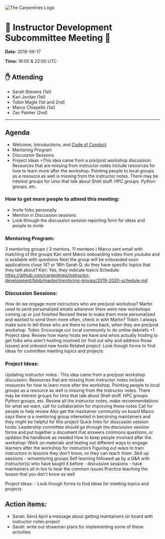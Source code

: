 ![The Carpentries Logo](https://software-carpentry.org/img/TheCarpentries.png)
# :memo: Instructor Development Subcommittee Meeting :file_folder:

__Date:__ 2019-06-17

__Time:__ 16:00 & 22:00 UTC

## :raised_hand: Attending
* Sarah Stevens (1st)
* Kari Jordan (1st)
* Tobin Magle (1st and 2nd)
* Marco Chiapello (1st)
* Zac Painter (2nd)

***

## Agenda 
- Welcome, Introductions, and [Code of Conduct](https://docs.carpentries.org/topic_folders/policies/code-of-conduct.html)
- Mentoring Program
- Discussion Sessions
- Project Ideas
    +This idea came from a pre/post workshop discussion: Resources that are missing from instructor notes include resources for how to learn more after the workshop. Pointing people to local groups as a resource as well is missing from the instructor notes. There may be interest groups for Unix that talk about Shell stuff. HPC groups. Python groups, etc.


### How to get more people to attend this meeting:
- Invite folks personally
- Mention in Discussion sessions
- Look through the discussion session reporting form for ideas and people to invite

### Mentoring Program:

3 mentoring groups ( 3 mentors, 11 mentees )
Marco sent email with matching of the groups
Kari sent Marco onboarding video from youtube and is available with questions
Next the group will be onboarded soon
applications close 14? or 16th
Sarah Q: do they have specific topics that they talk about?  Kari: Yes, they indicate topics
Schedule: https://github.com/carpentries/instructor-development/blob/master/mentoring-groups/2019-2020-schedule.md

### Discussion Sessions:

How do we engage more instructors who are pre/post workshop?
Martin used to send personalized emails whenever there were new workshops coming up or just finished
Revised these to make them more personalized and wanted to send them more often,  check in with Martin?
Tobin: I always make sure to tell those who are there to come back, when they are pre/post workshop.
Tobin: Encourage our local community to do online debriefs +1
Project idea: Review how many hosts we have and whos actually hosting to get folks who aren't hosting involved (or find out why and address those issues) and onboard new hosts
Related project: Look though forms to find ideas for committee meeting topics and projects

### Project Ideas:
Updating instructor notes : This idea came from a pre/post workshop discussion: Resources that are missing from instructor notes include resources for how to learn more after the workshop. Pointing people to local groups as a resource as well is missing from the instructor notes. There may be interest groups for Unix that talk about Shell stuff. HPC groups. Python groups, etc.
Review all the instructor notes, make recommendations for what we want, call for collaboration for improving these notes
Call for people to help review
Also get the maintainer community on board
Marco says there is a mentoring group interested in becoming maintainers and they might be helpful for this project
Quick links for disscusion session hosts: Leadership committee should go through the discussion session forms and put together a document that answers commons questions, or updates the handbook as needed
How to keep people involved after the workshop: Work on materials and testing out different ways to engage learners after the workshop for instructors
Figuring out ways to train instructors in lessons they don't know, so they can teach them.
Skill up sessions - w/mentoring groups
Self learning followed up by a Q&A with instructor(s) who have taught it before - discussion sessions - have maintainers sit in too to hear the common issues
Practice teaching the lesson that you don't know as well

Project Ideas:
    - Look though forms to find ideas for meeting topics and projects

## Action items:
- Sarah: Send April a message about getting maintainers on board with instructor notes project
- Sarah: write out strawman plans for implementing some of these activities
